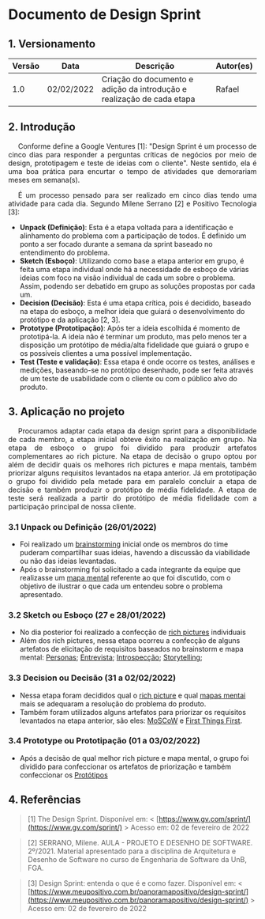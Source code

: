 # Documento de Design Sprint

## 1. Versionamento
Versão|Data|Descrição|Autor(es)
------|----|---------|--------
1.0   | 02/02/2022 | Criação do documento e adição da introdução e realização de cada etapa | Rafael

## 2. Introdução
<p style="text-align: justify; text-indent: 20px"> Conforme define a Google Ventures [1]: "Design Sprint é um processo de cinco dias para responder a perguntas críticas de negócios por meio de design, prototipagem e teste de ideias com o cliente". Neste sentido, ela é uma boa prática para encurtar o tempo de atividades que demorariam meses em semana(s).
</p> 
<p style="text-align: justify; text-indent: 20px">É um processo pensado para ser realizado em cinco dias tendo uma atividade para cada dia. Segundo Milene Serrano [2] e Positivo Tecnologia [3]:</p> 

* **Unpack (Definição)**: Esta é a etapa voltada para a identificação e alinhamento do problema com a participação de todos. É definido um ponto a ser focado durante a semana da sprint baseado no entendimento do problema.
* **Sketch (Esboço)**: Utilizando como base a etapa anterior em grupo, é feita uma etapa individual onde há a necessidade de esboço de várias ideias com foco na visão individual de cada um sobre o problema. Assim, podendo ser debatido em grupo as soluções propostas por cada um.
* **Decision (Decisão)**: Esta é uma etapa crítica, pois é decidido, baseado na etapa do esboço, a melhor ideia que guiará o desenvolvimento do protótipo e da aplicação [2, 3].
* **Prototype (Prototipação)**: Após ter a ideia escolhida é momento de prototipá-la. A ideia não é terminar um produto, mas pelo menos ter a disposição um protótipo de média/alta fidelidade que guiará o grupo e os possíveis clientes a uma possível implementação.
* **Test (Teste e validação)**: Essa etapa é onde ocorre os testes, análises e medições, baseando-se no protótipo desenhado, pode ser feita através de um teste de usabilidade com o cliente ou com o público alvo do produto.

## 3. Aplicação no projeto
<p style="text-align: justify; text-indent: 20px"> Procuramos adaptar cada etapa da design sprint para a disponibilidade de cada membro, a etapa inicial obteve êxito na realização em grupo. Na etapa de esboço o grupo foi dividido para produzir artefatos complementares ao rich picture. Na etapa de decisão o grupo optou por além de decidir quais os melhores rich pictures e mapa mentais, também priorizar alguns requisitos levantados na etapa anterior. Já em prototipação o grupo foi dividido pela metade para em paralelo concluir a etapa de decisão e também produzir o protótipo de média fidelidade. A etapa de teste será realizada a partir do protótipo de média fidelidade com a participação principal de nossa cliente.</p>

### 3.1 Unpack ou Definição (26/01/2022)

* Foi realizado um [brainstorming](../../requisitos/elicitacao/brainstorming) inicial onde os membros do time puderam compartilhar suas ideias, havendo a discussão da viabilidade ou não das ideias levantadas.
* Após o brainstorming foi solicitado a cada integrante da equipe que realizasse um [mapa mental](../../requisitos/pre_rastreabilidade/mapas_mentais) referente ao que foi discutido, com o objetivo de ilustrar o que cada um entendeu sobre o problema apresentado.

### 3.2 Sketch ou Esboço (27 e 28/01/2022)

* No dia posterior foi realizado a confecção de [rich pictures](../../requisitos/pre_rastreabilidade/rich_picture) individuais
* Além dos rich pictures, nessa etapa ocorreu a confecção de alguns artefatos de elicitação de requisitos baseados no brainstorm e mapa mental: [Personas](../../requisitos/elicitacao/personas); [Entrevista](../../requisitos/elicitacao/entrevista); [Introspecção](../../requisitos/elicitacao/introspeccao); [Storytelling](../../requisitos/elicitacao/storytelling);


### 3.3 Decision ou Decisão (31 a 02/02/2022)

* Nessa etapa foram decididos qual o [rich picture](../../requisitos/pre_rastreabilidade/rich_picture) e qual [mapas mentai](../../requisitos/pre_rastreabilidade/mapas_mentais) mais se adequaram a resolução do problema do produto.
* Também foram utilizados alguns artefatos para priorizar os requisitos levantados na etapa anterior, são eles:
[MoSCoW]() e [First Things First]().

### 3.4 Prototype ou Prototipação (01 a 03/02/2022)

* Após a decisão de qual melhor rich picture e mapa mental, o grupo foi dividido para confeccionar os artefatos de priorização e também confeccionar os [Protótipos]()




## 4. Referências
> [1] The Design Sprint. Disponível em: < [https://www.gv.com/sprint/](https://www.gv.com/sprint/) > Acesso em: 02 de fevereiro de 2022

> [2] SERRANO, Milene. AULA - PROJETO E DESENHO DE SOFTWARE. 2º/2021. Material apresentado para a disciplina de Arquitetura e Desenho de Software no curso de Engenharia de Software da UnB, FGA.

> [3] Design Sprint: entenda o que é e como fazer. Disponível em: < [https://www.meupositivo.com.br/panoramapositivo/design-sprint/](https://www.meupositivo.com.br/panoramapositivo/design-sprint/) > Acesso em: 02 de fevereiro de 2022